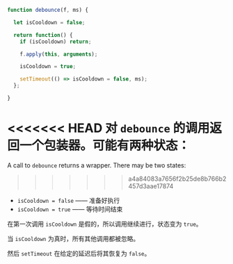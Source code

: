 ```js demo
function debounce(f, ms) {

  let isCooldown = false;

  return function() {
    if (isCooldown) return;

    f.apply(this, arguments);

    isCooldown = true;

    setTimeout(() => isCooldown = false, ms);
  };

}
```

<<<<<<< HEAD
对 `debounce` 的调用返回一个包装器。可能有两种状态：
=======
A call to `debounce` returns a wrapper. There may be two states:
>>>>>>> a4a84083a7656f2b25de8b766b2457d3aae17874

- `isCooldown = false` —— 准备好执行
- `isCooldown = true` —— 等待时间结束

在第一次调用 `isCooldown` 是假的，所以调用继续进行，状态变为 `true`。

当 `isCooldown` 为真时，所有其他调用都被忽略。

然后 `setTimeout` 在给定的延迟后将其恢复为 `false`。

